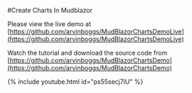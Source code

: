#Create Charts In Mudblazor

Please view the live demo at [https://github.com/arvinboggs/MudBlazorChartsDemoLive](https://github.com/arvinboggs/MudBlazorChartsDemoLive)

Watch the tutorial and download the source code from [https://github.com/arvinboggs/MudBlazorChartsDemo](https://github.com/arvinboggs/MudBlazorChartsDemo)

{% include youtube.html id="ps55secj7iU" %}